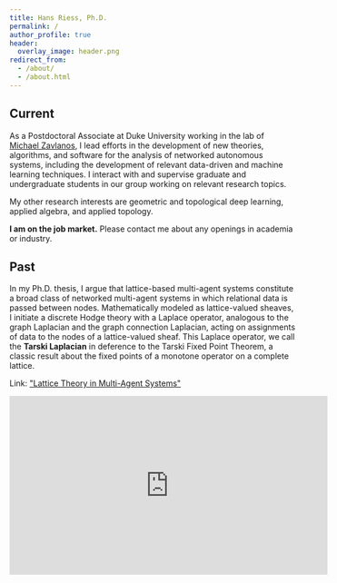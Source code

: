 ```yaml
---
title: Hans Riess, Ph.D.
permalink: /
author_profile: true
header: 
  overlay_image: header.png
redirect_from: 
  - /about/
  - /about.html
---
```



## Current

As a Postdoctoral Associate at Duke University working in the lab of [Michael Zavlanos](https://www.michaelmzavlanos.org/group), I lead efforts in the development of new theories, algorithms, and software for the analysis of networked autonomous systems, including the development of relevant data-driven and machine learning techniques. I interact with and supervise graduate and undergraduate students in our group working on relevant research topics.

My other research interests are geometric and topological deep learning, applied algebra, and applied topology.

**I am on the job market.** Please contact me about any openings in academia or industry.

## Past

In my Ph.D. thesis, I argue that lattice-based multi-agent systems constitute a broad class of networked multi-agent systems in which relational data is passed between nodes. Mathematically modeled as lattice-valued sheaves, I initiate a discrete Hodge theory with a Laplace operator, analogous to the graph Laplacian and the graph connection Laplacian, acting on assignments of data to the nodes of a lattice-valued sheaf. This Laplace operator, we call the **Tarski Laplacian** in deference to the Tarski Fixed Point Theorem, a classic result about the fixed points of a monotone operator on a complete lattice.

Link: ["Lattice Theory in Multi-Agent Systems"](https://arxiv.org/pdf/2304.02568.pdf)

<iframe width="560" height="315" src="https://www.youtube.com/embed/Qoli4G-_HOg" title="YouTube video player" frameborder="0" allow="accelerometer; autoplay; clipboard-write; encrypted-media; gyroscope; picture-in-picture" allowfullscreen></iframe>

